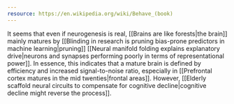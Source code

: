 ```yaml
---
resource: https://en.wikipedia.org/wiki/Behave_(book)
---
```


It seems that even if neurogenesis is real, [[Brains are like forests|the brain]] mainly matures by [[Blinding in research is pruning bias-prone predictors in machine learning|pruning]] [[Neural manifold folding explains explanatory drive|neurons and synapses performing poorly in terms of representational power]]. In essence, this indicates that a mature brain is defined by efficiency and increased signal-to-noise ratio, especially in [[Prefrontal cortex matures in the mid twenties|frontal areas]]. However, [[Elderly scaffold neural circuits to compensate for cognitive decline|cognitive decline might reverse the process]].
